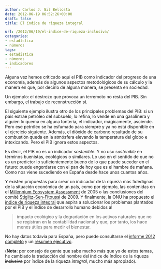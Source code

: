 ```yaml
---
author: Carlos J. Gil Bellosta
date: 2012-06-19 06:52:26+00:00
draft: false
title: El índice de riqueza integral

url: /2012/06/19/el-indice-de-riqueza-inclusiva/
categories:
- estadística
- números
tags:
- estadística
- números
- indicadores
---
```


Alguna vez hemos criticado aquí el PIB como indicador del progreso de una economía, además de algunos aspectos metodológicos de su cálculo y la manera en que, por decirlo de alguna manera, se presenta en sociedad.

Un ejemplo: el destrozo que provoca un terremoto no resta del PIB. Sin embargo, el trabajo de reconstrucción sí.

El siguiente ejemplo ilustra otro de los principales problemas del PIB: si un país extrae petróleo del subsuelo, lo refina, lo vende en una gasolinera y alguien lo quema en alguna tontería, el indicador, mágicamente, asciende. Pero ese petróleo se ha esfumado para siempre y ya no está disponible en el ejercicio siguiente. Además, el dióxido de carbono resultado de su combustión queda en la atmósfera elevando la temperatura del globo e intoxicando. Pero el PIB ignora estos aspectos.

Es decir, el PIB no es un indicador _sostenible_. Y no uso _sostenible_ en términos buenistas, ecológicos o similares. Lo uso en el sentido de que no es un predictor lo suficientemente bueno de lo que puede suceder en el futuro: puede engordarse con el pan de hoy que es el hambre de mañana. Como nos viene sucediendo en España desde hace unos cuantos años.

Y existen propuestas para crear un indicador de la riqueza más fidedignas de la situación económica de un país, como por ejemplo, las contenidas en el [Millennium Ecosystem Assessment](http://www.maweb.org/en/index.aspx) de 2005 o las conclusiones del comité [Stiglitz-Sen-Fitoussi](http://www.stiglitz-sen-fitoussi.fr/en/index.htm) de 2009. Y finalmente, la ONU ha propuesto el [índice de riqueza integral](http://www.ihdp.unu.edu/article/iwr) que aspira a solucionar los problemas plantados por el PIB y el índice de desarrollo humano debidos al


>impacto ecológico y la degradación en los activos naturales que no se registran en la contabilidad nacional y que, por tanto, los hace menos útiles para medir el bienestar.


No hay datos todavía para España, pero puede consultarse el [informe 2012 completo](http://www.ihdp.unu.edu/file/download/9927.pdf) y un [resumen ejecutivo](http://www.economist.com/blogs/graphicdetail/2012/06/daily-chart-10?fsrc=scn/tw/te/dc/buymeariver).

(**Nota:** por consejo de gente que sabe mucho más que yo de estos temas, he cambiado la traducción del nombre del índice de índice de la riqueza ~~inclusiva~~ por índice de la riqueza _integral_, mucho más apropiado).
